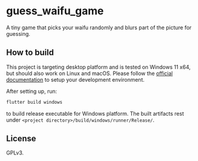 # guess_waifu_game

A tiny game that picks your waifu randomly and blurs part of the picture for guessing.

## How to build

This project is targeting desktop platform and is tested on Windows 11 x64, but should also work on Linux and macOS. Please follow the [official documentation]([https://docs.flutter.dev/desktop) to setup your development environment.

After setting up, run:

```powershell
flutter build windows
```

to build release executable for Windows platform. The built artifacts rest under `<project directory>/build/windows/runner/Release/`.

## License

GPLv3.
